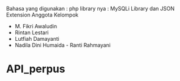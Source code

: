 Bahasa yang digunakan : php
library nya : MySQLi Library dan JSON Extension
Anggota Kelompok
- M. Fikri Awaludin
- Rintan Lestari
- Lutfiah Damayanti
- Nadila Dini Humaida
- Ranti Rahmayani
# API_perpus
